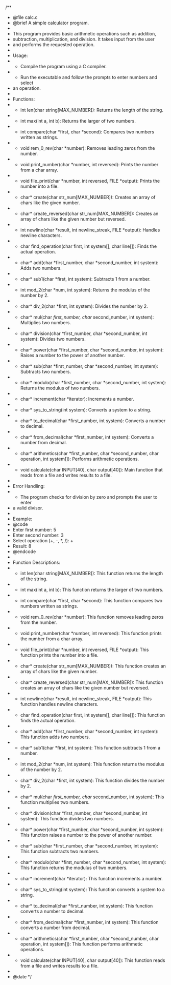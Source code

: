 /**
 * @file calc.c
 * @brief A simple calculator program.
 *
 * This program provides basic arithmetic operations such as addition,
 * subtraction, multiplication, and division. It takes input from the user
 * and performs the requested operation.
 *
 * Usage:
 * - Compile the program using a C compiler.
 * - Run the executable and follow the prompts to enter numbers and select
 *   an operation.
 *
 * Functions:
 * - int len(char string[MAX_NUMBER]): Returns the length of the string.
 * - int max(int a, int b): Returns the larger of two numbers.
 * - int compare(char *first, char *second): Compares two numbers written as strings.
 * - void rem_0_rev(char *number): Removes leading zeros from the number.
 * - void print_number(char *number, int reversed): Prints the number from a char array.
 * - void file_print(char *number, int reversed, FILE *output): Prints the number into a file.
 * - char* create(char str_num[MAX_NUMBER]): Creates an array of chars like the given number.
 * - char* create_reversed(char str_num[MAX_NUMBER]): Creates an array of chars like the given number but reversed.
 * - int newline(char *result, int newline_streak, FILE *output): Handles newline characters.
 * - char find_operation(char first, int system[], char line[]): Finds the actual operation.
 * - char* add(char *first_number, char *second_number, int system): Adds two numbers.
 * - char* sub1(char *first, int system): Subtracts 1 from a number.
 * - int mod_2(char *num, int system): Returns the modulus of the number by 2.
 * - char* div_2(char *first, int system): Divides the number by 2.
 * - char* mul(char *first_number, char* second_number, int system): Multiplies two numbers.
 * - char* division(char *first_number, char *second_number, int system): Divides two numbers.
 * - char* power(char *first_number, char *second_number, int system): Raises a number to the power of another number.
 * - char* sub(char *first_number, char *second_number, int system): Subtracts two numbers.
 * - char* modulo(char *first_number, char *second_number, int system): Returns the modulus of two numbers.
 * - char* increment(char *iterator): Increments a number.
 * - char* sys_to_string(int system): Converts a system to a string.
 * - char* to_decimal(char *first_number, int system): Converts a number to decimal.
 * - char* from_decimal(char *first_number, int system): Converts a number from decimal.
 * - char* arithmetics(char *first_number, char *second_number, char operation, int system[]): Performs arithmetic operations.
 * - void calculate(char INPUT[40], char output[40]): Main function that reads from a file and writes results to a file.
 *
 * Error Handling:
 * - The program checks for division by zero and prompts the user to enter
 *   a valid divisor.
 *
 * Example:
 * @code
 * Enter first number: 5
 * Enter second number: 3
 * Select operation (+, -, *, /): +
 * Result: 8
 * @endcode
 *
 * Function Descriptions:
 * - int len(char string[MAX_NUMBER]): This function returns the length of the string.
 * - int max(int a, int b): This function returns the larger of two numbers.
 * - int compare(char *first, char *second): This function compares two numbers written as strings.
 * - void rem_0_rev(char *number): This function removes leading zeros from the number.
 * - void print_number(char *number, int reversed): This function prints the number from a char array.
 * - void file_print(char *number, int reversed, FILE *output): This function prints the number into a file.
 * - char* create(char str_num[MAX_NUMBER]): This function creates an array of chars like the given number.
 * - char* create_reversed(char str_num[MAX_NUMBER]): This function creates an array of chars like the given number but reversed.
 * - int newline(char *result, int newline_streak, FILE *output): This function handles newline characters.
 * - char find_operation(char first, int system[], char line[]): This function finds the actual operation.
 * - char* add(char *first_number, char *second_number, int system): This function adds two numbers.
 * - char* sub1(char *first, int system): This function subtracts 1 from a number.
 * - int mod_2(char *num, int system): This function returns the modulus of the number by 2.
 * - char* div_2(char *first, int system): This function divides the number by 2.
 * - char* mul(char *first_number, char* second_number, int system): This function multiplies two numbers.
 * - char* division(char *first_number, char *second_number, int system): This function divides two numbers.
 * - char* power(char *first_number, char *second_number, int system): This function raises a number to the power of another number.
 * - char* sub(char *first_number, char *second_number, int system): This function subtracts two numbers.
 * - char* modulo(char *first_number, char *second_number, int system): This function returns the modulus of two numbers.
 * - char* increment(char *iterator): This function increments a number.
 * - char* sys_to_string(int system): This function converts a system to a string.
 * - char* to_decimal(char *first_number, int system): This function converts a number to decimal.
 * - char* from_decimal(char *first_number, int system): This function converts a number from decimal.
 * - char* arithmetics(char *first_number, char *second_number, char operation, int system[]): This function performs arithmetic operations.
 * - void calculate(char INPUT[40], char output[40]): This function reads from a file and writes results to a file.
 *
 * @date
 */